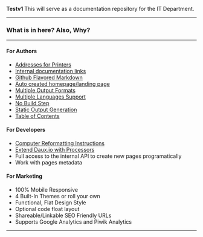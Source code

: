 <p class="lead">
	<strong>Testv1 </strong> This will serve as a documentation repository for the IT Department.
</p>

<hr/>
<h3> What is in here? Also, Why?</h3>
<hr/>
<div class=row>
<div class=col-third>

#### For Authors

* [Addresses for Printers](01_Features/Printers_and_WIFI.md)
* [Internal documentation links](01_Features/Internal_links.md)
* [Github Flavored Markdown](01_Features/GitHub_Flavored_Markdown.md)
* [Auto created homepage/landing page](01_Features/Landing_page.md)
* [Multiple Output Formats](01_Features/Multiple_Output_Formats.md)
* [Multiple Languages Support](01_Features/Multilanguage.md)
* [No Build Step](01_Features/Live_mode.md)
* [Static Output Generation](01_Features/Static_Site_Generation.md)
* [Table of Contents](01_Features/Table_of_contents.md)

</div>
<div class=col-third>

#### For Developers

* [Computer Reformatting Instructions](01_Features/Computer_ReFormat.md)
* [Extend Daux.io with Processors](01_For_Developers/Creating_a_Processor.md)
* Full access to the internal API to create new pages programatically
* Work with pages metadata

</div>
<div class=col-third>

#### For Marketing

* 100% Mobile Responsive
* 4 Built-In Themes or roll your own
* Functional, Flat Design Style
* Optional code float layout
* Shareable/Linkable SEO Friendly URLs
* Supports Google Analytics and Piwik Analytics

</div>
</div>

<hr/>




